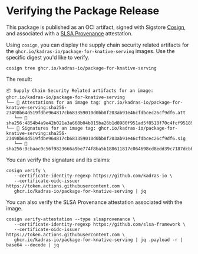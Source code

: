 # Verifying the Package Release

This package is published as an OCI artifact, signed with Sigstore [Cosign](https://docs.sigstore.dev/cosign/overview), and associated with a [SLSA Provenance](https://slsa.dev/provenance) attestation.

Using `cosign`, you can display the supply chain security related artifacts for the `ghcr.io/kadras-io/package-for-knative-serving` images. Use the specific digest you'd like to verify.

```shell
cosign tree ghcr.io/kadras-io/package-for-knative-serving
```

The result:

```shell
📦 Supply Chain Security Related artifacts for an image: ghcr.io/kadras-io/package-for-knative-serving
└── 💾 Attestations for an image tag: ghcr.io/kadras-io/package-for-knative-serving:sha256-23498b64d519fdbe964817cb683359010d0bb8f203ab91e46cfdbcec26cf9df6.att
   └── 🍒 sha256:4854b4a9e42b021a3a668b04b815ba26b1d8980f951ad5f8518f70c4fcf95189
└── 🔐 Signatures for an image tag: ghcr.io/kadras-io/package-for-knative-serving:sha256-23498b64d519fdbe964817cb683359010d0bb8f203ab91e46cfdbcec26cf9df6.sig
   └── 🍒 sha256:9cbaac0c56f9823666a9be774f8ba5b188611817c064698cd8edd39c7187dcbb
```

You can verify the signature and its claims:

```shell
cosign verify \
   --certificate-identity-regexp https://github.com/kadras-io \
   --certificate-oidc-issuer https://token.actions.githubusercontent.com \
   ghcr.io/kadras-io/package-for-knative-serving | jq
```

You can also verify the SLSA Provenance attestation associated with the image.

```shell
cosign verify-attestation --type slsaprovenance \
   --certificate-identity-regexp https://github.com/slsa-framework \
   --certificate-oidc-issuer https://token.actions.githubusercontent.com \
   ghcr.io/kadras-io/package-for-knative-serving | jq .payload -r | base64 --decode | jq
```
